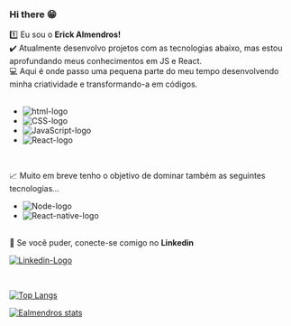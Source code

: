 ### Hi there :grin:

:one: Eu sou o <STRONG>Erick Almendros!</STRONG>
<br>
:heavy_check_mark: Atualmente desenvolvo projetos com as tecnologias abaixo, mas estou aprofundando meus conhecimentos em JS e React.
<br>
:computer: Aqui é onde passo uma pequena parte do meu tempo desenvolvendo minha criatividade e transformando-a em códigos.
<br>
<br>


- <img src="https://img.shields.io/badge/HTML5-E34F26?style=for-the-badge&logo=html5&logoColor=white" alt="html-logo">
- <img src="https://img.shields.io/badge/CSS-239120?&style=for-the-badge&logo=css3&logoColor=white" alt="CSS-logo">
- <img src="https://img.shields.io/badge/JavaScript-F7DF1E?style=for-the-badge&logo=javascript&logoColor=blac" alt="JavaScript-logo">
- <img src="https://img.shields.io/badge/React-20232A?style=for-the-badge&logo=react&logoColor=61DAFB" alt="React-logo">
   


<br>
    
   :chart_with_upwards_trend: Muito em breve tenho o objetivo de dominar também as seguintes tecnologias...
   
   
   
   - <img src="https://img.shields.io/badge/Node.js-43853D?style=for-the-badge&logo=node.js&logoColor=white" alt="Node-logo">
   - <img src="https://img.shields.io/badge/React_Native-20232A?style=for-the-badge&logo=react&logoColor=61DAFB" alt="React-native-logo">
   
      <br>
      <br>
   
   :page_facing_up: Se você puder, conecte-se comigo no <b>Linkedin</b>
      
   <a href="https://www.linkedin.com/in/erick-almendros-806299136/"> <img src="https://img.shields.io/badge/LinkedIn-0077B5?style=for-the-badge&logo=linkedin&logoColor=white" alt="Linkedin-Logo" >  </a>
   
   <br>
       
    
  [![Top Langs](https://github-readme-stats.vercel.app/api/top-langs/?username=ealmendros)](https://github.com/anuraghazra/github-readme-stats)
  
  [![Ealmendros stats](https://github-readme-stats.vercel.app/api?username=ealmendros)](https://github.com/anuraghazra/github-readme-stats)



<!--

:computer: Atualmente estou focando meu aprendizado em JavaScript e React

**ealmendros/ealmendros** is a ✨ _special_ ✨ repository because its `README.md` (this file) appears on your GitHub profile.

Here are some ideas to get you started:

- 🔭 I’m currently working on ...
- 🌱 I’m currently learning ...
- 👯 I’m looking to collaborate on ...
- 🤔 I’m looking for help with ...
- 💬 Ask me about ...
- 📫 How to reach me: ...
- 😄 Pronouns: ...
- ⚡ Fun fact: ...
-->


<!--
Links onde encontro os Gist and the Badges
https://gist.github.com/rxaviers/7360908?_gl=1*11uuwoc*_ga*MTQ1NDQ1MTE0MC4xNjU1MTYzODU2*_ga_37GXT4VGQK*MTY1NjEwOTg3Mi4xNC4xLjE2NTYxMDk5MzIuMA..
https://github.com/anuraghazra/github-readme-stats?_gl=1*11uuwoc*_ga*MTQ1NDQ1MTE0MC4xNjU1MTYzODU2*_ga_37GXT4VGQK*MTY1NjEwOTg3Mi4xNC4xLjE2NTYxMDk5MzIuMA..
https://dev.to/envoy_/150-badges-for-github-pnk?_gl=1*11uuwoc*_ga*MTQ1NDQ1MTE0MC4xNjU1MTYzODU2*_ga_37GXT4VGQK*MTY1NjEwOTg3Mi4xNC4xLjE2NTYxMDk5MzIuMA..
-->
